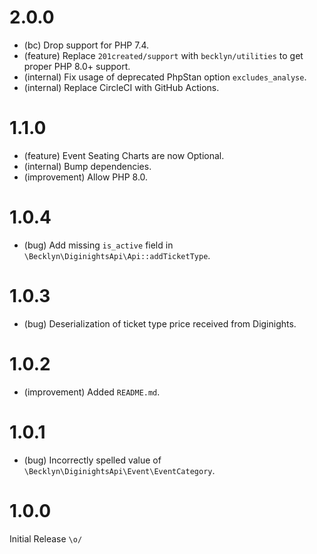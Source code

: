 2.0.0
=====

*   (bc) Drop support for PHP 7.4.
*   (feature) Replace `201created/support` with `becklyn/utilities` to get proper PHP 8.0+ support.
*   (internal) Fix usage of deprecated PhpStan option `excludes_analyse`.
*   (internal) Replace CircleCI with GitHub Actions.


1.1.0
=====

*   (feature) Event Seating Charts are now Optional.
*   (internal) Bump dependencies.
*   (improvement) Allow PHP 8.0.


1.0.4
=====

*   (bug) Add missing `is_active` field in `\Becklyn\DiginightsApi\Api::addTicketType`.


1.0.3
=====

*   (bug) Deserialization of ticket type price received from Diginights.


1.0.2
=====

*   (improvement) Added `README.md`.


1.0.1
=====

*   (bug) Incorrectly spelled value of `\Becklyn\DiginightsApi\Event\EventCategory`.


1.0.0
=====

Initial Release `\o/`
